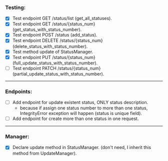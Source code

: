 ### Testing:

- [x] Test endpoint GET /status/list (get_all_statuses).
- [x] Test endpoint GET /status/{status_num} (get_status_with_status_number).
- [x] Test endpoint POST /status (add_status).
- [x] Test endpoint DELETE /status/{status_num} (delete_status_with_status_number).
- [x] Test method update of StatusManager.
- [x] Test endpoint PUT /status/{status_num} (full_update_status_with_status_number).
- [ ] Test endpoint PATCH /status/{status_num} (partial_update_status_with_status_number).

---

### Endpoints:

- [ ] Add endpoint for update existent status, ONLY status description.
    - because if assign one status number to more than one status,
      IntegrityError exception will happen (status is unique field).
- [ ] Add endpoint for create more than one status in one request.

---

### Manager:

- [x] Declare update method in StatusManager. (don't need, I inherit this method
      from UpdateManager).
